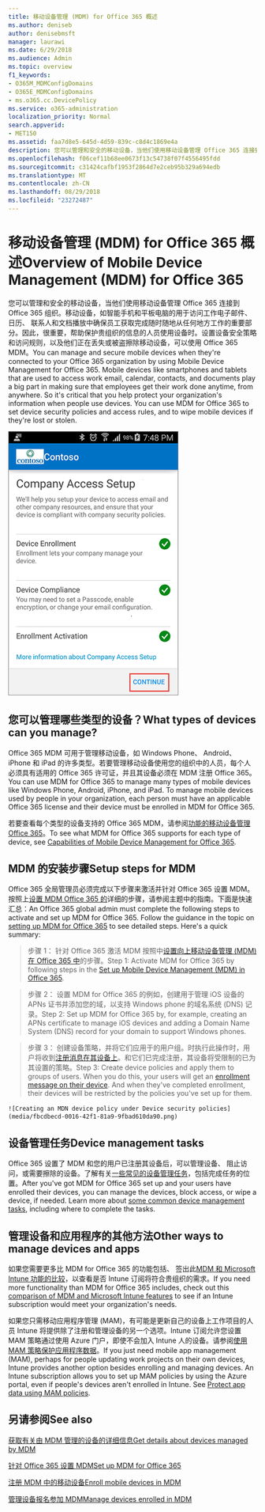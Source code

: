```yaml
---
title: 移动设备管理 (MDM) for Office 365 概述
ms.author: deniseb
author: denisebmsft
manager: laurawi
ms.date: 6/29/2018
ms.audience: Admin
ms.topic: overview
f1_keywords:
- O365M_MDMConfigDomains
- O365E_MDMConfigDomains
- ms.o365.cc.DevicePolicy
ms.service: o365-administration
localization_priority: Normal
search.appverid:
- MET150
ms.assetid: faa7d8e5-645d-4d59-839c-c8d4c1869e4a
description: 您可以管理和安全的移动设备，当他们使用移动设备管理 Office 365 连接到 Office 365 组织。移动设备，如智能手机和平板电脑的用于访问工作电子邮件、 日历、 联系人和文档播放中确保员工获取完成随时随地从任何地方工作的重要部分。因此，很重要，帮助保护贵组织的信息的人员使用设备时。设置设备安全策略和访问规则，以及他们正在丢失或被盗擦除移动设备，可以使用 Office 365 MDM。
ms.openlocfilehash: f06cef11b68ee0673f13c54738f07f4556495fdd
ms.sourcegitcommit: c31424cafbf1953f2864d7e2ceb95b329a694edb
ms.translationtype: MT
ms.contentlocale: zh-CN
ms.lasthandoff: 08/29/2018
ms.locfileid: "23272487"
---
```

# <a name="overview-of-mobile-device-management-mdm-for-office-365"></a><span data-ttu-id="ccd8a-106">移动设备管理 (MDM) for Office 365 概述</span><span class="sxs-lookup"><span data-stu-id="ccd8a-106">Overview of Mobile Device Management (MDM) for Office 365</span></span>

<span data-ttu-id="ccd8a-p102">您可以管理和安全的移动设备，当他们使用移动设备管理 Office 365 连接到 Office 365 组织。移动设备，如智能手机和平板电脑的用于访问工作电子邮件、 日历、 联系人和文档播放中确保员工获取完成随时随地从任何地方工作的重要部分。因此，很重要，帮助保护贵组织的信息的人员使用设备时。设置设备安全策略和访问规则，以及他们正在丢失或被盗擦除移动设备，可以使用 Office 365 MDM。</span><span class="sxs-lookup"><span data-stu-id="ccd8a-p102">You can manage and secure mobile devices when they're connected to your Office 365 organization by using Mobile Device Management for Office 365. Mobile devices like smartphones and tablets that are used to access work email, calendar, contacts, and documents play a big part in making sure that employees get their work done anytime, from anywhere. So it's critical that you help protect your organization's information when people use devices. You can use MDM for Office 365 to set device security policies and access rules, and to wipe mobile devices if they're lost or stolen.</span></span>
  
![在 android 移动电话上 MDM](media/69b9a9f6-13ac-4e36-99ca-95e82e0375aa.png)
  
## <a name="what-types-of-devices-can-you-manage"></a><span data-ttu-id="ccd8a-112">您可以管理哪些类型的设备？</span><span class="sxs-lookup"><span data-stu-id="ccd8a-112">What types of devices can you manage?</span></span>

<span data-ttu-id="ccd8a-p103">Office 365 MDM 可用于管理移动设备，如 Windows Phone、 Android、 iPhone 和 iPad 的许多类型。若要管理移动设备使用您的组织中的人员，每个人必须具有适用的 Office 365 许可证，并且其设备必须在 MDM 注册 Office 365。</span><span class="sxs-lookup"><span data-stu-id="ccd8a-p103">You can use MDM for Office 365 to manage many types of mobile devices like Windows Phone, Android, iPhone, and iPad. To manage mobile devices used by people in your organization, each person must have an applicable Office 365 license and their device must be enrolled in MDM for Office 365.</span></span> 
  
<span data-ttu-id="ccd8a-115">若要查看每个类型的设备支持的 Office 365 MDM，请参阅[功能的移动设备管理 Office 365](capabilities-of-mobile-device-management.md)。</span><span class="sxs-lookup"><span data-stu-id="ccd8a-115">To see what MDM for Office 365 supports for each type of device, see [Capabilities of Mobile Device Management for Office 365](capabilities-of-mobile-device-management.md).</span></span>
  
## <a name="setup-steps-for-mdm"></a><span data-ttu-id="ccd8a-116">MDM 的安装步骤</span><span class="sxs-lookup"><span data-stu-id="ccd8a-116">Setup steps for MDM</span></span>

<span data-ttu-id="ccd8a-p104">Office 365 全局管理员必须完成以下步骤来激活并针对 Office 365 设置 MDM。按照上[设置 MDM Office 365 的](set-up-mobile-device-management.md)详细的步骤，请参阅主题中的指南。下面是快速汇总：</span><span class="sxs-lookup"><span data-stu-id="ccd8a-p104">An Office 365 global admin must complete the following steps to activate and set up MDM for Office 365. Follow the guidance in the topic on [setting up MDM for Office 365](set-up-mobile-device-management.md) to see detailed steps. Here's a quick summary:</span></span> 
  
> <span data-ttu-id="ccd8a-120">步骤 1： 针对 Office 365 激活 MDM 按照中[设置向上移动设备管理 (MDM) 在 Office 365 中](set-up-mobile-device-management.md)的步骤。</span><span class="sxs-lookup"><span data-stu-id="ccd8a-120">Step 1: Activate MDM for Office 365 by following steps in the [Set up Mobile Device Management (MDM) in Office 365](set-up-mobile-device-management.md).</span></span>
    
> <span data-ttu-id="ccd8a-121">步骤 2： 设置 MDM for Office 365 的例如，创建用于管理 iOS 设备的 APNs 证书并添加您的域，以支持 Windows phone 的域名系统 (DNS) 记录。</span><span class="sxs-lookup"><span data-stu-id="ccd8a-121">Step 2: Set up MDM for Office 365 by, for example, creating an APNs certificate to manage iOS devices and adding a Domain Name System (DNS) record for your domain to support Windows phones.</span></span>
    
> <span data-ttu-id="ccd8a-p105">步骤 3： 创建设备策略，并将它们应用于的用户组。时执行此操作时，用户将收到[注册消息在其设备上](enroll-your-mobile-device.md)。和它们已完成注册，其设备将受限制的已为其设置的策略。</span><span class="sxs-lookup"><span data-stu-id="ccd8a-p105">Step 3: Create device policies and apply them to groups of users. When you do this, your users will get an [enrollment message on their device](enroll-your-mobile-device.md). And when they've completed enrollment, their devices will be restricted by the policies you've set up for them.</span></span>
    
    ![Creating an MDN device policy under Device security policies](media/fbcdbecd-0016-42f1-81a9-9fbad610da90.png)
  
## <a name="device-management-tasks"></a><span data-ttu-id="ccd8a-125">设备管理任务</span><span class="sxs-lookup"><span data-stu-id="ccd8a-125">Device management tasks</span></span>

<span data-ttu-id="ccd8a-p106">Office 365 设置了 MDM 和您的用户已注册其设备后，可以管理设备、 阻止访问，或需要擦除的设备。了解有关[一些常见的设备管理任务](manage-devices-in-mdm.md)，包括完成任务的位置。</span><span class="sxs-lookup"><span data-stu-id="ccd8a-p106">After you've got MDM for Office 365 set up and your users have enrolled their devices, you can manage the devices, block access, or wipe a device, if needed. Learn more about [some common device management tasks](manage-devices-in-mdm.md), including where to complete the tasks.</span></span>
  
## <a name="other-ways-to-manage-devices-and-apps"></a><span data-ttu-id="ccd8a-128">管理设备和应用程序的其他方法</span><span class="sxs-lookup"><span data-stu-id="ccd8a-128">Other ways to manage devices and apps</span></span>

<span data-ttu-id="ccd8a-129">如果您需要更多比 MDM for Office 365 的功能包括、 签出此[MDM 和 Microsoft Intune 功能的比较](choose-between-mdm-and-intune.md)，以查看是否 Intune 订阅将符合贵组织的需求。</span><span class="sxs-lookup"><span data-stu-id="ccd8a-129">If you need more functionality than MDM for Office 365 includes, check out this [comparison of MDM and Microsoft Intune features](choose-between-mdm-and-intune.md) to see if an Intune subscription would meet your organization's needs.</span></span> 
  
<span data-ttu-id="ccd8a-p107">如果您只需移动应用程序管理 (MAM)，有可能是更新自己的设备上工作项目的人员 Intune 将提供除了注册和管理设备的另一个选项。Intune 订阅允许您设置 MAM 策略通过使用 Azure 门户，即使不会加入 Intune 人的设备。请参阅[使用 MAM 策略保护应用程序数据](https://go.microsoft.com/fwlink/?LinkId=825439)。</span><span class="sxs-lookup"><span data-stu-id="ccd8a-p107">If you just need mobile app management (MAM), perhaps for people updating work projects on their own devices, Intune provides another option besides enrolling and managing devices. An Intune subscription allows you to set up MAM policies by using the Azure portal, even if people's devices aren't enrolled in Intune. See [Protect app data using MAM policies](https://go.microsoft.com/fwlink/?LinkId=825439).</span></span> 
  
## <a name="see-also"></a><span data-ttu-id="ccd8a-133">另请参阅</span><span class="sxs-lookup"><span data-stu-id="ccd8a-133">See also</span></span>

[<span data-ttu-id="ccd8a-134">获取有关由 MDM 管理的设备的详细信息</span><span class="sxs-lookup"><span data-stu-id="ccd8a-134">Get details about devices managed by MDM</span></span>](get-details-about-mdm-managed-devices.md)

[<span data-ttu-id="ccd8a-135">针对 Office 365 设置 MDM</span><span class="sxs-lookup"><span data-stu-id="ccd8a-135">Set up MDM for Office 365</span></span>](set-up-mobile-device-management.md)
  
[<span data-ttu-id="ccd8a-136">注册 MDM 中的移动设备</span><span class="sxs-lookup"><span data-stu-id="ccd8a-136">Enroll mobile devices in MDM</span></span>](enroll-your-mobile-device.md)
  
[<span data-ttu-id="ccd8a-137">管理设备报名参加 MDM</span><span class="sxs-lookup"><span data-stu-id="ccd8a-137">Manage devices enrolled in MDM</span></span>](manage-devices-in-mdm.md)


